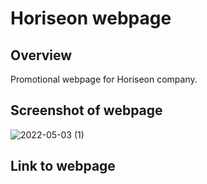 # Horiseon webpage

## Overview 
Promotional webpage for Horiseon company. 

## Screenshot of webpage
![2022-05-03 (1)](https://user-images.githubusercontent.com/103315205/166625399-b3164b93-705e-4f47-bee5-70f9cf040ffa.png)

## Link to webpage
